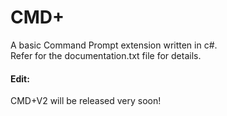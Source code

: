<h1>CMD+</h1>
<p>A basic Command Prompt extension written in c#.<br>
Refer for the documentation.txt file for details.</p>

<h4>Edit:</h4>
<p>CMD+V2 will be released very soon!</p>

